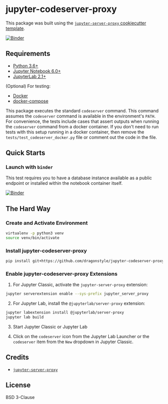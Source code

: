 # jupyter-codeserver-proxy

This package was built using the [`jupyter-server-proxy` cookiecutter template](https://github.com/illumidesk/cookiecutter-jupyter-server-proxy).

[![Binder](https://mybinder.org/badge_logo.svg)](https://mybinder.org/v2/gh/dragonstyle/jupyter-codeserver-proxy/main?urlpath=codeserver)

## Requirements

- [Python 3.6+](https://www.python.org/downloads/)
- [Jupyter Notebook 6.0+](https://pypi.org/project/notebook/)
- [JupyterLab 2.1+](https://jupyterlab.readthedocs.io/en/stable/getting_started/installation.html)

(Optional) For testing:

- [Docker](https://docs.docker.com/get-docker/)
- [docker-compose](https://docs.docker.com/compose/install/)

This package executes the standard `codeserver` command. This command assumes the `codeserver` command is available in the environment's `PATH`. For convenience, the tests include cases that assert outputs when running the `codeserver` command from a docker container. If you don't need to run tests with this setup running in a docker container, then remove the `tests/test_codeserver_docker.py` file or comment out the code in the file.

## Quick Starts

### Launch with `binder`

This test requires you to have a database instance available as a public endpoint or installed within the notebook container itself.

[![Binder](https://mybinder.org/badge_logo.svg)](https://mybinder.org/v2/gh/illumidesk/jupyter-codeserver-proxy/main?urlpath=codeserver)

## The Hard Way

### Create and Activate Environment

```bash
virtualenv -p python3 venv
source venv/bin/activate
```

### Install jupyter-codeserver-proxy

```bash
pip install git+https://github.com/dragonstyle/jupyter-codeserver-proxy.git
```

### Enable jupyter-codeserver-proxy Extensions

1. For Jupyter Classic, activate the `jupyter-server-proxy` extension:

```bash
jupyter serverextension enable --sys-prefix jupyter_server_proxy
```

2. For Jupyter Lab, install the `@jupyterlab/server-proxy` extension:

```bash
jupyter labextension install @jupyterlab/server-proxy
jupyter lab build
```

3. Start Jupyter Classic or Jupyter Lab

4. Click on the `codeserver` icon from the Jupyter Lab Launcher or the `codeserver` item from the `New` dropdown in Jupyter Classic.

## Credits

- [`jupyter-server-proxy`](https://github.com/jupyterhub/jupyter-server-proxy)

## License

BSD 3-Clause
